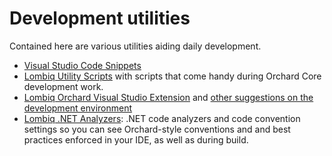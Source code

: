 # Development utilities

Contained here are various utilities aiding daily development.

- [Visual Studio Code Snippets](VisualStudioSnippets/Index.md)
- [Lombiq Utility Scripts](https://github.com/Lombiq/Utility-Scripts) with scripts that come handy during Orchard Core development work.
- [Lombiq Orchard Visual Studio Extension](https://marketplace.visualstudio.com/items?itemName=LombiqVisualStudioExtension.LombiqOrchardVisualStudioExtension) and [other suggestions on the development environment](../DevelopmentGuidelines/DevelopmentEnvironment.md)
- [Lombiq .NET Analyzers](https://github.com/Lombiq/.NET-Analyzers): .NET code analyzers and code convention settings so you can see Orchard-style conventions and and best practices enforced in your IDE, as well as during build.
